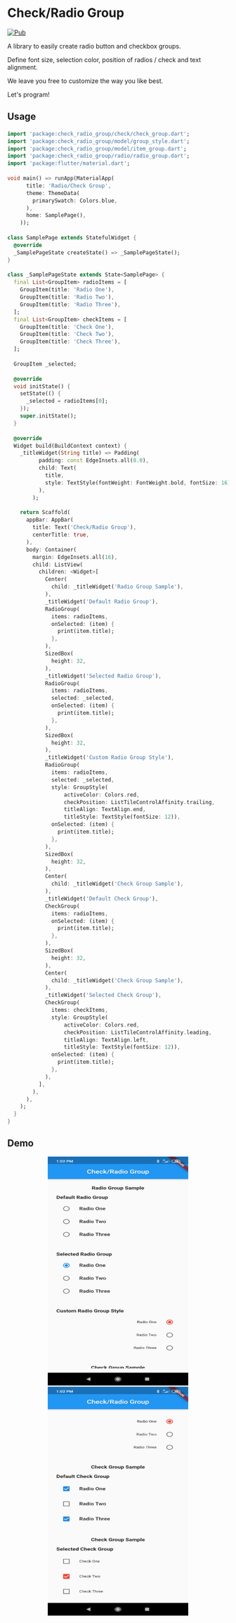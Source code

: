 # Check/Radio Group


[![Pub](https://img.shields.io/badge/pub-1.0.0-blue)](https://pub.dev/packages/check_radio_group)


A library to easily create radio button and checkbox groups.

Define font size, selection color, position of radios / check and text alignment.


We leave you free to customize the way you like best.

Let's program!


## Usage
```dart
import 'package:check_radio_group/check/check_group.dart';
import 'package:check_radio_group/model/group_style.dart';
import 'package:check_radio_group/model/item_group.dart';
import 'package:check_radio_group/radio/radio_group.dart';
import 'package:flutter/material.dart';

void main() => runApp(MaterialApp(
      title: 'Radio/Check Group',
      theme: ThemeData(
        primarySwatch: Colors.blue,
      ),
      home: SamplePage(),
    ));

class SamplePage extends StatefulWidget {
  @override
  _SamplePageState createState() => _SamplePageState();
}

class _SamplePageState extends State<SamplePage> {
  final List<GroupItem> radioItems = [
    GroupItem(title: 'Radio One'),
    GroupItem(title: 'Radio Two'),
    GroupItem(title: 'Radio Three'),
  ];
  final List<GroupItem> checkItems = [
    GroupItem(title: 'Check One'),
    GroupItem(title: 'Check Two'),
    GroupItem(title: 'Check Three'),
  ];

  GroupItem _selected;

  @override
  void initState() {
    setState(() {
      _selected = radioItems[0];
    });
    super.initState();
  }

  @override
  Widget build(BuildContext context) {
    _titleWidget(String title) => Padding(
          padding: const EdgeInsets.all(8.0),
          child: Text(
            title,
            style: TextStyle(fontWeight: FontWeight.bold, fontSize: 16),
          ),
        );

    return Scaffold(
      appBar: AppBar(
        title: Text('Check/Radio Group'),
        centerTitle: true,
      ),
      body: Container(
        margin: EdgeInsets.all(16),
        child: ListView(
          children: <Widget>[
            Center(
              child: _titleWidget('Radio Group Sample'),
            ),
            _titleWidget('Default Radio Group'),
            RadioGroup(
              items: radioItems,
              onSelected: (item) {
                print(item.title);
              },
            ),
            SizedBox(
              height: 32,
            ),
            _titleWidget('Selected Radio Group'),
            RadioGroup(
              items: radioItems,
              selected: _selected,
              onSelected: (item) {
                print(item.title);
              },
            ),
            SizedBox(
              height: 32,
            ),
            _titleWidget('Custom Radio Group Style'),
            RadioGroup(
              items: radioItems,
              selected: _selected,
              style: GroupStyle(
                  activeColor: Colors.red,
                  checkPosition: ListTileControlAffinity.trailing,
                  titleAlign: TextAlign.end,
                  titleStyle: TextStyle(fontSize: 12)),
              onSelected: (item) {
                print(item.title);
              },
            ),
            SizedBox(
              height: 32,
            ),
            Center(
              child: _titleWidget('Check Group Sample'),
            ),
            _titleWidget('Default Check Group'),
            CheckGroup(
              items: radioItems,
              onSelected: (item) {
                print(item.title);
              },
            ),
            SizedBox(
              height: 32,
            ),
            Center(
              child: _titleWidget('Check Group Sample'),
            ),
            _titleWidget('Selected Check Group'),
            CheckGroup(
              items: checkItems,
              style: GroupStyle(
                  activeColor: Colors.red,
                  checkPosition: ListTileControlAffinity.leading,
                  titleAlign: TextAlign.left,
                  titleStyle: TextStyle(fontSize: 12)),
              onSelected: (item) {
                print(item.title);
              },
            ),
          ],
        ),
      ),
    );
  }
}


```


## Demo

<p align="center">
  <img src="https://github.com/caiubitech/check_radio_group/blob/master/radio_sample.png" alt="Radio button group" width="320" height="520"/>
  <img src="https://github.com/caiubitech/check_radio_group/blob/master/checkbox_sample.png" alt="Checkbox Group" width="320"  height="520"/>
</p>
